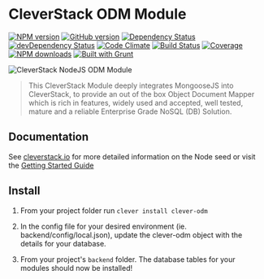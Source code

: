 CleverStack ODM Module
====================
[![NPM version](https://badge.fury.io/js/clever-odm.png)](http://badge.fury.io/js/clever-odm) [![GitHub version](https://badge.fury.io/gh/cleverstack%2Fclever-odm.png)](http://badge.fury.io/gh/cleverstack%2Fclever-odm) [![Dependency Status](https://david-dm.org/CleverStack/clever-odm.png)](https://david-dm.org/CleverStack/clever-odm) [![devDependency Status](https://david-dm.org/CleverStack/clever-odm/dev-status.png)](https://david-dm.org/CleverStack/clever-odm#info=devDependencies) [![Code Climate](https://codeclimate.com/github/CleverStack/clever-odm.png)](https://codeclimate.com/github/CleverStack/clever-odm) 
[![Build Status](https://secure.travis-ci.org/CleverStack/clever-odm.png?branch=master)](https://travis-ci.org/CleverStack/clever-odm) 
[![Coverage](https://codeclimate.com/github/CleverStack/clever-odm/coverage.png)](https://codeclimate.com/github/CleverStack/clever-odm) [![NPM downloads](http://img.shields.io/npm/dm/clever-odm.png)](https://www.npmjs.org/package/clever-odm) 
[![Built with Grunt](https://cdn.gruntjs.com/builtwith.png)](http://gruntjs.com/) 

![CleverStack NodeJS ODM Module](http://cleverstack.github.io/assets/img/logos/node-seed-logo-clean.png "CleverStack NodeJS ODM Module")
<blockquote>
This CleverStack Module deeply integrates MongooseJS into CleverStack, to provide an out of the box Object Document Mapper which is rich in features, widely used and accepted, well tested, mature and a reliable Enterprise Grade NoSQL (DB) Solution.
</blockquote>

## Documentation

See [cleverstack.io](http://cleverstack.io/documentation/#backend) for more detailed information on the Node seed or visit the [Getting Started Guide](http://cleverstack.io/getting-started/)

## Install 
1. From your project folder run `clever install clever-odm`

2. In the config file for your desired environment (ie. backend/config/local.json), update the clever-odm object with the details for your database.

3. From your project's `backend` folder.
The database tables for your modules should now be installed!
